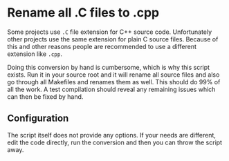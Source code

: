 # Rename all .C files to .cpp

Some projects use `.C` file extension for C++ source code.
Unfortunately other projects use the same extension for plain C source
files. Because of this and other reasons people are recommended to use
a different extension like `.cpp`.

Doing this conversion by hand is cumbersome, which is why this script
exists. Run it in your source root and it will rename all source files
and also go through all Makefiles and renames them as well. This
should do 99% of all the work. A test compilation should reveal any
remaining issues which can then be fixed by hand.

## Configuration

The script itself does not provide any options. If your needs are
different, edit the code directly, run the conversion and then you can
throw the script away.
